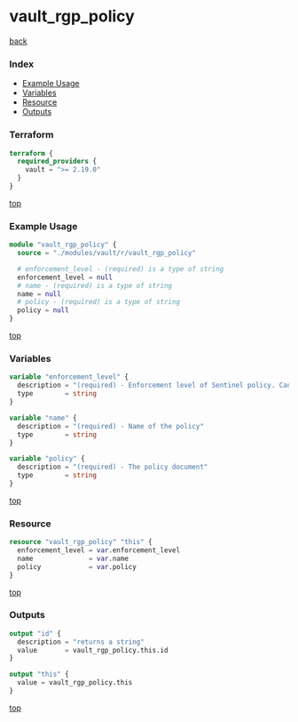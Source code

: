 # vault_rgp_policy

[back](../vault.md)

### Index

- [Example Usage](#example-usage)
- [Variables](#variables)
- [Resource](#resource)
- [Outputs](#outputs)

### Terraform

```terraform
terraform {
  required_providers {
    vault = ">= 2.19.0"
  }
}
```

[top](#index)

### Example Usage

```terraform
module "vault_rgp_policy" {
  source = "./modules/vault/r/vault_rgp_policy"

  # enforcement_level - (required) is a type of string
  enforcement_level = null
  # name - (required) is a type of string
  name = null
  # policy - (required) is a type of string
  policy = null
}
```

[top](#index)

### Variables

```terraform
variable "enforcement_level" {
  description = "(required) - Enforcement level of Sentinel policy. Can be one of: 'advisory', 'soft-mandatory' or 'hard-mandatory'"
  type        = string
}

variable "name" {
  description = "(required) - Name of the policy"
  type        = string
}

variable "policy" {
  description = "(required) - The policy document"
  type        = string
}
```

[top](#index)

### Resource

```terraform
resource "vault_rgp_policy" "this" {
  enforcement_level = var.enforcement_level
  name              = var.name
  policy            = var.policy
}
```

[top](#index)

### Outputs

```terraform
output "id" {
  description = "returns a string"
  value       = vault_rgp_policy.this.id
}

output "this" {
  value = vault_rgp_policy.this
}
```

[top](#index)